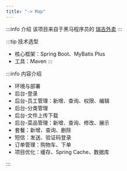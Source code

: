 ```yaml
---
title: "-> Map"
---
```

:::info 介绍
该项目来自于黑马程序员的 [瑞吉外卖](https://www.bilibili.com/video/BV13a411q753)
:::

:::tip 技术选型
- 核心框架：Spring Boot、MyBatis Plus
- 工具：Maven
:::

:::info 内容介绍
- 环境与部署
- 后台-登录
- 后台-员工管理：新增、查询、权限、编辑
- 后台-分类管理
- 后台-文件上传下载
- 后台-菜品管理：新增、查询、修改、展示
- 套餐：新增、查询、删除
- 短信：发送、验证码登录
- 订单管理：购物车、下单
- 项目优化：缓存、Spring Cache、数据库

:::